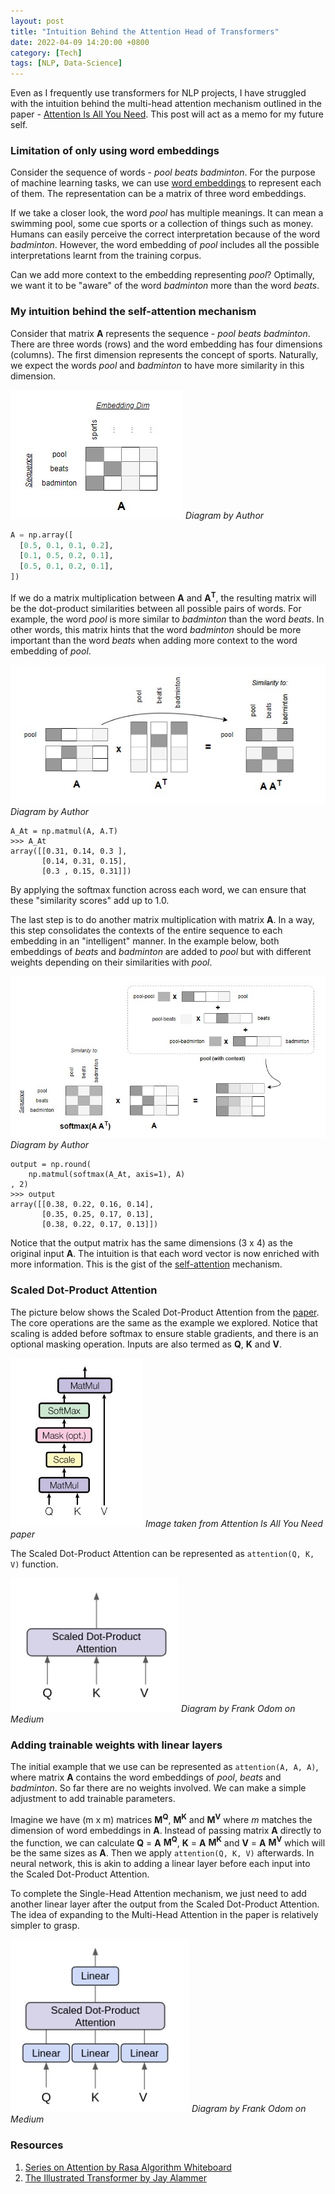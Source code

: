 ```yaml
---
layout: post
title: "Intuition Behind the Attention Head of Transformers"
date: 2022-04-09 14:20:00 +0800
category: [Tech]
tags: [NLP, Data-Science]
---
```


Even as I frequently use transformers for NLP projects, I have struggled with the intuition behind the multi-head attention mechanism outlined in the paper - [Attention Is All You Need](https://arxiv.org/abs/1706.03762). This post will act as a memo for my future self.

### Limitation of only using word embeddings

Consider the sequence of words - _pool beats badminton_. For the purpose of machine learning tasks, we can use [word embeddings](https://en.wikipedia.org/wiki/Word_embedding) to represent each of them. The representation can be a matrix of three word embeddings.

If we take a closer look, the word _pool_ has multiple meanings. It can mean a swimming pool, some cue sports or a collection of things such as money. Humans can easily perceive the correct interpretation because of the word _badminton_. However, the word embedding of _pool_ includes all the possible interpretations learnt from the training corpus.

Can we add more context to the embedding representing _pool_? Optimally, we want it to be "aware" of the word _badminton_ more than the word _beats_.

### My intuition behind the self-attention mechanism

Consider that matrix **A** represents the sequence - _pool beats badminton_. There are three words (rows) and the word embedding has four dimensions (columns). The first dimension represents the concept of sports. Naturally, we expect the words _pool_ and _badminton_ to have more similarity in this dimension.

![Matrix-A](/assets/img/2022-04-09-1.jpg)
_Diagram by Author_

```python
A = np.array([
  [0.5, 0.1, 0.1, 0.2],
  [0.1, 0.5, 0.2, 0.1],
  [0.5, 0.1, 0.2, 0.1],
])
```

If we do a matrix multiplication between **A** and **A<sup>T</sup>**, the resulting matrix will be the dot-product similarities between all possible pairs of words. For example, the word _pool_ is more similar to _badminton_ than the word _beats_. In other words, this matrix hints that the word _badminton_ should be more important than the word _beats_ when adding more context to the word embedding of _pool_.

![Similarity](/assets/img/2022-04-09-2.jpg)
_Diagram by Author_

```
A_At = np.matmul(A, A.T)
>>> A_At
array([[0.31, 0.14, 0.3 ],
       [0.14, 0.31, 0.15],
       [0.3 , 0.15, 0.31]])
```

By applying the softmax function across each word, we can ensure that these "similarity scores" add up to 1.0.

The last step is to do another matrix multiplication with matrix **A**. In a way, this step consolidates the contexts of the entire sequence to each embedding in an "intelligent" manner. In the example below, both embeddings of _beats_ and _badminton_ are added to _pool_ but with different weights depending on their similarities with _pool_.

![Result](/assets/img/2022-04-09-3.jpg)
_Diagram by Author_

```
output = np.round(
    np.matmul(softmax(A_At, axis=1), A)
, 2)
>>> output
array([[0.38, 0.22, 0.16, 0.14],
       [0.35, 0.25, 0.17, 0.13],
       [0.38, 0.22, 0.17, 0.13]])
```

Notice that the output matrix has the same dimensions (3 x 4) as the original input **A**. The intuition is that each word vector is now enriched with more information. This is the gist of the <ins>self-attention</ins> mechanism.

### Scaled Dot-Product Attention

The picture below shows the Scaled Dot-Product Attention from the [paper](https://arxiv.org/abs/1706.03762). The core operations are the same as the example we explored. Notice that scaling is added before softmax to ensure stable gradients, and there is an optional masking operation. Inputs are also termed as **Q**, **K** and **V**.

![Result](/assets/img/2022-04-09-4.jpg)
_Image taken from Attention Is All You Need paper_

The Scaled Dot-Product Attention can be represented as `attention(Q, K, V)` function.

![Scaled-dot-product](/assets/img/2022-04-09-5.jpg)
_Diagram by Frank Odom on Medium_

### Adding trainable weights with linear layers

The initial example that we use can be represented as `attention(A, A, A)`, where matrix **A** contains the word embeddings of _pool_, _beats_ and _badminton_. So far there are no weights involved. We can make a simple adjustment to add trainable parameters.

Imagine we have (m x m) matrices **M<sup>Q</sup>**, **M<sup>K</sup>** and **M<sup>V</sup>** where _m_ matches the dimension of word embeddings in **A**. Instead of passing matrix **A** directly to the function, we can calculate **Q** = **A** **M<sup>Q</sup>**, **K** = **A** **M<sup>K</sup>** and **V** = **A** **M<sup>V</sup>** which will be the same sizes as **A**. Then we apply `attention(Q, K, V)` afterwards. In neural network, this is akin to adding a linear layer before each input into the Scaled Dot-Product Attention.

To complete the Single-Head Attention mechanism, we just need to add another linear layer after the output from the Scaled Dot-Product Attention. The idea of expanding to the Multi-Head Attention in the paper is relatively simpler to grasp.

![Single-head](/assets/img/2022-04-09-6.jpg)
_Diagram by Frank Odom on Medium_

### Resources

1. [Series on Attention by Rasa Algorithm Whiteboard](https://www.youtube.com/watch?v=23XUv0T9L5c)
2. [The Illustrated Transformer by Jay Alammer](https://jalammar.github.io/illustrated-transformer/)
